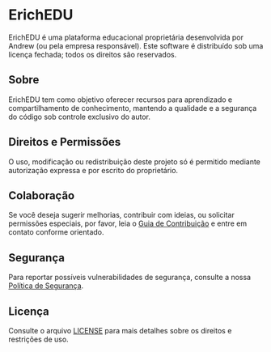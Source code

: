 # ErichEDU

ErichEDU é uma plataforma educacional proprietária desenvolvida por Andrew (ou pela empresa responsável). Este software é distribuído sob uma licença fechada; todos os direitos são reservados.

## Sobre

ErichEDU tem como objetivo oferecer recursos para aprendizado e compartilhamento de conhecimento, mantendo a qualidade e a segurança do código sob controle exclusivo do autor.

## Direitos e Permissões

O uso, modificação ou redistribuição deste projeto só é permitido mediante autorização expressa e por escrito do proprietário.

## Colaboração

Se você deseja sugerir melhorias, contribuir com ideias, ou solicitar permissões especiais, por favor, leia o [Guia de Contribuição](CONTRIBUTING.md) e entre em contato conforme orientado.

## Segurança

Para reportar possíveis vulnerabilidades de segurança, consulte a nossa [Política de Segurança](SECURITY.md).

## Licença

Consulte o arquivo [LICENSE](LICENSE) para mais detalhes sobre os direitos e restrições de uso.
